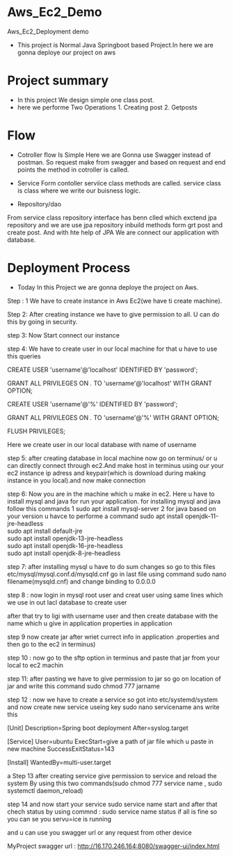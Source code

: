 # Aws_Ec2_Demo
Aws_Ec2_Deployment demo

* This project is Normal Java Springboot based Project.In here we are gonna deploye our project on aws 

#  Project summary
* In this project We design simple one class post.
* here we performe Two Operations 1. Creating post 
                                  2. Getposts
# Flow
* Cotroller
flow Is Simple Here we are Gonna use Swagger instead of postman. So request  make from swagger and based on request and end points the method in cotroller is called.


* Service 
Form contoller serviice class methods are called. service class is class where we write our buisness logic. 

* Repository/dao

From service class repository interface has benn clled which exctend jpa repository and we are use jpa repository inbuild methods form grt post and create post. And with hte help of JPA We are connect our application with database.

#  Deployment Process

* Today In this Project we are gonna deploye the project on Aws.

Step : 1 We have to create instance in Aws Ec2(we have ti create machine).

Step 2: After creating instance we have to give permission to all. U can do this by going in security.

step 3: Now Start connect our instance

step 4:  We have to create user in our local machine for that u have to use this queries

CREATE USER 'username'@'localhost' IDENTIFIED BY 'password';

GRANT ALL PRIVILEGES ON *.* TO 'username'@'localhost' WITH GRANT OPTION;

CREATE USER 'username'@'%' IDENTIFIED BY 'password';

GRANT ALL PRIVILEGES ON *.* TO 'username'@'%' WITH GRANT OPTION;

FLUSH PRIVILEGES;

Here we create user in our local database with name of username

step 5:  after creating database in local machine now go on terminus/ or u can directly connect through ec2.And make host in terminus using our your ec2 instance ip adress and keypair(which is download during making instance in you local).and now make connection

step 6: Now you are in the machine which u make in ec2. Here u have to install mysql and java for run your application. for installing mysql and java follow this commands
  1 sudo apt install mysql-server
  2 for java based on your version u havce to performe a command
    sudo apt install openjdk-11-jre-headless  
    sudo apt install default-jre              
    sudo apt install openjdk-13-jre-headless  
    sudo apt install openjdk-16-jre-headless  
    sudo apt install openjdk-8-jre-headless 
    
step 7:  after installing mysql u have to do sum changes so go to this files etc/mysql/mysql.conf.d/mysqld.cnf
go in last file using command sudo nano filename(mysqld.cnf)
and change binding to 0.0.0.0
     
step 8 :  now login in mysql root user and creat user using same lines which we use in out lacl database to create user
     
after that try to ligi  with username user
and then create database with the name which u give in application properties in  application
     
step 9 now create jar after wriet currect info in application .properties and then go to the ec2
in terminus)
     
step 10 : now go to the sftp option in terminus and paste that jar from your local to ec2 machin
     
step 11: after pasting we have to give permission to  jar so go on location of jar and write this command sudo chmod 777 jarname
     
     
step 12 : now we have to create a service so got  into etc/systemd/system
and now create new service useing key sudo nano servicename 
ans write this
     
[Unit]
Description=Spring boot deployment
After=syslog.target

[Service]
User=ubuntu
ExecStart=give a path of jar file which u paste in new machine 
SuccessExitStatus=143

[Install]
WantedBy=multi-user.target


a
Step 13  after creating service give permission to service and reload the system  By using this two commands(sudo chmod 777 service name , sudo systemctl daemon_reload)

step 14 and now  start your service sudo service name start and 
after that chech status by using commnd : sudo service name status 
if all is fine so you can se you servu=ice is running 

and u can use you swagger url or any request from other device

MyProject swagger url :  http://16.170.246.164:8080/swagger-ui/index.html








